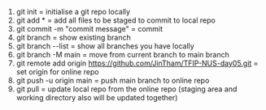 1. git init                         = initialise a git repo locally
2. git add *                        = add all files to be staged to commit to local repo
3. git commit -m "commit message"   = commit 
4. git branch                       = show existing branch
5. git branch --list                = show all branches you have locally
6. git branch -M main               = move from current branch to main branch
7. git remote add origin https://github.com/JinTham/TFIP-NUS-day05.git = set origin for online repo
8. git push -u origin main          = push main branch to online repo
9. git pull                         = update local repo from the online repo (staging area and working directory also will be updated together)